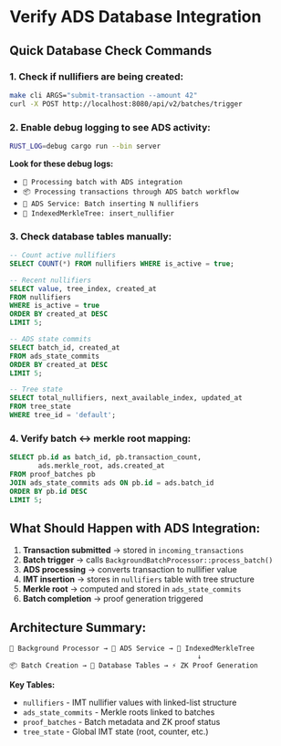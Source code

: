 # Verify ADS Database Integration

## Quick Database Check Commands

### 1. Check if nullifiers are being created:
```bash
make cli ARGS="submit-transaction --amount 42"
curl -X POST http://localhost:8080/api/v2/batches/trigger
```

### 2. Enable debug logging to see ADS activity:
```bash
RUST_LOG=debug cargo run --bin server
```

**Look for these debug logs:**
- `🔄 Processing batch with ADS integration`
- `📦 Processing transactions through ADS batch workflow`
- `🔐 ADS Service: Batch inserting N nullifiers`
- `🌳 IndexedMerkleTree: insert_nullifier`

### 3. Check database tables manually:
```sql
-- Count active nullifiers
SELECT COUNT(*) FROM nullifiers WHERE is_active = true;

-- Recent nullifiers
SELECT value, tree_index, created_at 
FROM nullifiers 
WHERE is_active = true 
ORDER BY created_at DESC 
LIMIT 5;

-- ADS state commits
SELECT batch_id, created_at 
FROM ads_state_commits 
ORDER BY created_at DESC 
LIMIT 5;

-- Tree state
SELECT total_nullifiers, next_available_index, updated_at 
FROM tree_state 
WHERE tree_id = 'default';
```

### 4. Verify batch ↔ merkle root mapping:
```sql
SELECT pb.id as batch_id, pb.transaction_count, 
       ads.merkle_root, ads.created_at
FROM proof_batches pb
JOIN ads_state_commits ads ON pb.id = ads.batch_id
ORDER BY pb.id DESC
LIMIT 5;
```

## What Should Happen with ADS Integration:

1. **Transaction submitted** → stored in `incoming_transactions`
2. **Batch trigger** → calls `BackgroundBatchProcessor::process_batch()`
3. **ADS processing** → converts transaction to nullifier value
4. **IMT insertion** → stores in `nullifiers` table with tree structure
5. **Merkle root** → computed and stored in `ads_state_commits`
6. **Batch completion** → proof generation triggered

## Architecture Summary:

```
🔄 Background Processor → 🔐 ADS Service → 🌳 IndexedMerkleTree
                                              ↓
📦 Batch Creation → 💾 Database Tables → ⚡ ZK Proof Generation
```

**Key Tables:**
- `nullifiers` - IMT nullifier values with linked-list structure
- `ads_state_commits` - Merkle roots linked to batches  
- `proof_batches` - Batch metadata and ZK proof status
- `tree_state` - Global IMT state (root, counter, etc.)